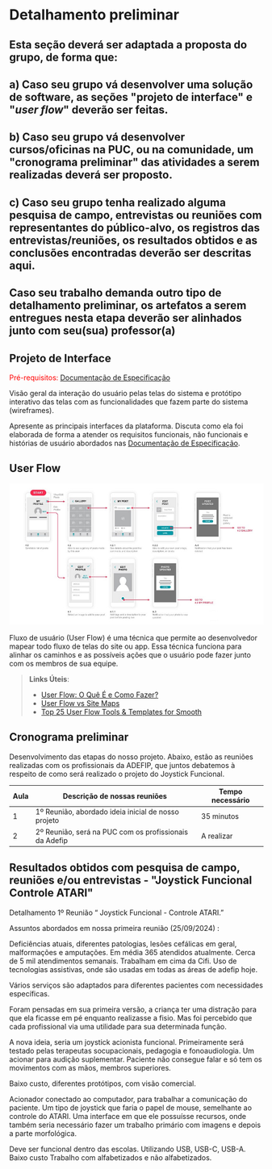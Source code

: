 # Detalhamento preliminar

## Esta seção deverá ser adaptada a proposta do grupo, de forma que:
## a) Caso seu grupo vá desenvolver uma solução de software, as seções "projeto de interface" e "_user flow_" deverão ser feitas.
## b) Caso seu grupo vá desenvolver cursos/oficinas na PUC, ou na comunidade, um "cronograma preliminar" das atividades a serem realizadas deverá ser proposto.
## c) Caso seu grupo tenha realizado alguma pesquisa de campo, entrevistas ou reuniões com representantes do público-alvo, os registros das entrevistas/reuniões, os resultados obtidos e as conclusões encontradas deverão ser descritas aqui.
## Caso seu trabalho demanda outro tipo de detalhamento preliminar, os artefatos a serem entregues nesta etapa deverão ser alinhados junto com seu(sua) professor(a)

## Projeto de Interface

<span style="color:red">Pré-requisitos: <a href="2-Especificação do Projeto.md"> Documentação de Especificação</a></span>

Visão geral da interação do usuário pelas telas do sistema e protótipo interativo das telas com as funcionalidades que fazem parte do sistema (wireframes).

Apresente as principais interfaces da plataforma. Discuta como ela foi elaborada de forma a atender os requisitos funcionais, não funcionais e histórias de usuário abordados nas <a href="2-Especificação do Projeto.md"> Documentação de Especificação</a>.

## User Flow

![Exemplo de UserFlow](img/userflow.jpg)

Fluxo de usuário (User Flow) é uma técnica que permite ao desenvolvedor mapear todo fluxo de telas do site ou app. Essa técnica funciona para alinhar os caminhos e as possíveis ações que o usuário pode fazer junto com os membros de sua equipe.

> **Links Úteis**:
> - [User Flow: O Quê É e Como Fazer?](https://medium.com/7bits/fluxo-de-usu%C3%A1rio-user-flow-o-que-%C3%A9-como-fazer-79d965872534)
> - [User Flow vs Site Maps](http://designr.com.br/sitemap-e-user-flow-quais-as-diferencas-e-quando-usar-cada-um/)
> - [Top 25 User Flow Tools & Templates for Smooth](https://www.mockplus.com/blog/post/user-flow-tools)

## Cronograma preliminar

Desenvolvimento das etapas do nosso projeto.
Abaixo, estão as reuniões realizadas com os profissionais da ADEFIP, que juntos debatemos à respeito de como será realizado o projeto do Joystick Funcional.

|Aula   | Descrição de nossas reuniões  | Tempo necessário |
|------|-------------------------------------------------------|-----------|
|1| 1º Reunião, abordado ideia inicial de nosso projeto   | 35 minutos | 
|2| 2º Reunião, será na PUC com os profissionais da Adefip   | A realizar |

## Resultados obtidos com pesquisa de campo, reuniões e/ou entrevistas  - "Joystick Funcional  Controle ATARI"

Detalhamento 1º Reunião “ Joystick Funcional - Controle ATARI.” 

Assuntos abordados em nossa primeira reunião (25/09/2024)  : 

Deficiências atuais, diferentes patologias, lesões cefálicas em geral, malformações e amputações. Em média 365 atendidos atualmente. Cerca de 5 mil atendimentos semanais. Trabalham em cima da Cifi. Uso de tecnologias assistivas, onde são usadas em todas as áreas de adefip hoje. 

Vários serviços são adaptados para diferentes pacientes com necessidades específicas. 

Foram pensadas em sua primeira versão, a criança ter uma distração para que ela ficasse em pé enquanto realizasse a fisio. Mas foi percebido que cada profissional via uma utilidade para sua determinada função. 

A nova ideia, seria um joystick acionista funcional. Primeiramente será testado pelas terapeutas socupacionais, pedagogia e fonoaudiologia. Um acionar para audição suplementar. Paciente não consegue falar e só tem os movimentos com as mãos, membros superiores.

Baixo custo, diferentes protótipos, com visão comercial. 

Acionador conectado ao computador, para trabalhar a comunicação do paciente. Um tipo de joystick que faria o papel de mouse, semelhante ao controle do ATARI. Uma interface em que ele possuísse recursos, onde também seria necessário fazer um trabalho primário com imagens e depois a parte morfológica. 

Deve ser funcional dentro das escolas. Utilizando USB, USB-C, USB-A. Baixo custo Trabalho com alfabetizados e não alfabetizados.

